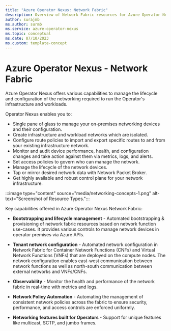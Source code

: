 ```yaml
---
title: "Azure Operator Nexus: Network Fabric"
description: Overview of Network Fabric resources for Azure Operator Nexus.
author: surajmb
ms.author: surmb
ms.service: azure-operator-nexus
ms.topic: conceptual
ms.date: 07/10/2023
ms.custom: template-concept
---
```


# Azure Operator Nexus - Network Fabric
Azure Operator Nexus offers various capabilities to manage the lifecycle and configuration of the networking required to run the Operator's infrastructure and workloads. 

Operator Nexus enables you to:

* Single pane of glass to manage your on-premises networking devices and their configuration.
* Create infrastructure and workload networks which are isolated.
* Configure route policies to import and export specific routes to and from your existing infrastructure network.
* Monitor and audit device performance, health, and configuration changes and take action against them via metrics, logs, and alerts.
* Set access policies to govern who can manage the network.
* Manage the lifecycle of the network devices.
* Tap or mirror desired network data with Network Packet Broker.
* Get highly available and robust control plane for your network infrastructure.

:::image type="content" source="media/networking-concepts-1.png" alt-text="Screenshot of Resource Types.":::

Key capabilities offered in Azure Operator Nexus Network Fabric:

* **Bootstrapping and lifecycle management** - Automated bootstrapping & provisioning of network fabric resources based on network function use-cases. It provides various controls to manage network devices in operator premises via Azure APIs.

* **Tenant network configuration** - Automated network configuration in Network Fabric for Container Network Functions (CNFs) and Virtual Network Functions (VNFs) that are deployed on the compute nodes. The network configuration enables east-west communication between network functions as well as north-south communication between external networks and VNFs/CNFs. 

* **Observability** - Monitor the health and performance of the network fabric in real-time with metrics and logs.

* **Network Policy Automation** - Automating the management of consistent network policies across the fabric to ensure security, performance, and access controls are enforced uniformly.

* **Networking features built for Operators** - Support for unique features like multicast, SCTP, and jumbo frames.